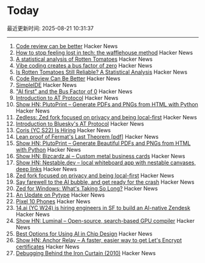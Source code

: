 # Today

最近更新时间: 2025-08-21 10:31:37

--- 
1. [Code review can be better](https://tigerbeetle.com/blog/2025-08-04-code-review-can-be-better/) Hacker News
2. [How to stop feeling lost in tech: the wafflehouse method](https://www.yacinemahdid.com/p/how-to-stop-feeling-lost-in-tech) Hacker News
3. [A statistical analysis of Rotten Tomatoes](https://www.statsignificant.com/p/is-rotten-tomatoes-still-reliable) Hacker News
4. [Vibe coding creates a bus factor of zero](https://www.mindflash.org/coding/ai/ai-and-the-bus-factor-of-0-1608) Hacker News
5. [Is Rotten Tomatoes Still Reliable? A Statistical Analysis](https://www.statsignificant.com/p/is-rotten-tomatoes-still-reliable) Hacker News
6. [Code Review Can Be Better](https://tigerbeetle.com/blog/2025-08-04-code-review-can-be-better/) Hacker News
7. [SimpleIDE](https://github.com/jamesplotts/simpleide) Hacker News
8. ["AI first" and the Bus Factor of 0](https://www.mindflash.org/coding/ai/ai-and-the-bus-factor-of-0-1608) Hacker News
9. [Introduction to AT Protocol](https://mackuba.eu/2025/08/20/introduction-to-atproto/) Hacker News
10. [Show HN: PlutoPrint – Generate PDFs and PNGs from HTML with Python](https://github.com/plutoprint/plutoprint) Hacker News
11. [Zedless: Zed fork focused on privacy and being local-first](https://github.com/zedless-editor/zed) Hacker News
12. [Introduction to Bluesky's AT Protocol](https://mackuba.eu/2025/08/20/introduction-to-atproto/) Hacker News
13. [Coris (YC S22) Is Hiring](https://www.ycombinator.com/companies/coris/jobs/rqO40yy-ai-engineer) Hacker News
14. [Lean proof of Fermat's Last Theorem [pdf]](https://imperialcollegelondon.github.io/FLT/blueprint.pdf) Hacker News
15. [Show HN: PlutoPrint – Generate Beautiful PDFs and PNGs from HTML with Python](https://github.com/plutoprint/plutoprint) Hacker News
16. [Show HN: Bizcardz.ai – Custom metal business cards](https://github.com/rhodey/bizcardz.ai) Hacker News
17. [Show HN: Nestable.dev – local whiteboard app with nestable canvases, deep links](https://nestable.dev/about) Hacker News
18. [Zed fork focused on privacy and being local-first](https://github.com/zedless-editor/zed) Hacker News
19. [Say farewell to the AI bubble, and get ready for the crash](https://www.latimes.com/business/story/2025-08-20/say-farewell-to-the-ai-bubble-and-get-ready-for-the-crash) Hacker News
20. [Zed for Windows: What's Taking So Long?](https://zed.dev/blog/windows-progress-report) Hacker News
21. [An Update on Pytype](https://github.com/google/pytype) Hacker News
22. [Pixel 10 Phones](https://blog.google/products/pixel/google-pixel-10-pro-xl/) Hacker News
23. [14.ai (YC W24) is hiring engineers in SF to build an AI-native Zendesk](https://14.ai/careers) Hacker News
24. [Show HN: Luminal – Open-source, search-based GPU compiler](https://github.com/luminal-ai/luminal) Hacker News
25. [Best Options for Using AI in Chip Design](https://semiengineering.com/best-options-for-using-ai-in-chip-design/) Hacker News
26. [Show HN: Anchor Relay – A faster, easier way to get Let's Encrypt certificates](https://anchor.dev/relay) Hacker News
27. [Debugging Behind the Iron Curtain (2010)](https://www.jakepoz.com/debugging-behind-the-iron-curtain/) Hacker News
